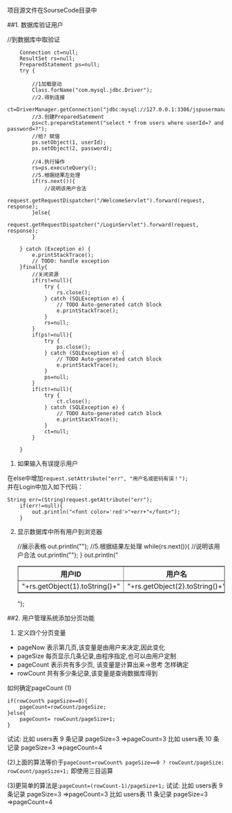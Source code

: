项目源文件在SourseCode目录中

##1. 数据库验证用户

//到数据库中取验证

		Connection ct=null;
		ResultSet rs=null;
		PreparedStatement ps=null;
		try {
			
			//1加载驱动
			Class.forName("com.mysql.jdbc.Driver");
			//2.得到连接
			ct=DriverManager.getConnection("jdbc:mysql://127.0.0.1:3306/jspusermanager","root","admin");
			//3.创建PreparedSatement
			ps=ct.prepareStatement("select * from users where userId=? and password=?");
			//给? 赋值
			ps.setObject(1, userId);
			ps.setObject(2, password);
			
			//4.执行操作
			rs=ps.executeQuery();
			//5.根据结果左处理
			if(rs.next()){
				//说明该用户合法
				request.getRequestDispatcher("/WelcomeServlet").forward(request, response);
			}else{
				request.getRequestDispatcher("/LoginServlet").forward(request, response);
			}
			
		} catch (Exception e) {
			e.printStackTrace();
			// TODO: handle exception
		}finally{
			//关闭资源
			if(rs!=null){
				try {
					rs.close();
				} catch (SQLException e) {
					// TODO Auto-generated catch block
					e.printStackTrace();
				}
				rs=null;
			}
			if(ps!=null){
				try {
					ps.close();
				} catch (SQLException e) {
					// TODO Auto-generated catch block
					e.printStackTrace();
				}
				ps=null;
			}
			if(ct!=null){
				try {
					ct.close();
				} catch (SQLException e) {
					// TODO Auto-generated catch block
					e.printStackTrace();
				}
				ct=null;
			}
			
		}

1. 如果输入有误提示用户

在else中增加`request.setAttribute("err", "用户名或密码有误！");`  
并在Login中加入如下代码：

	String err=(String)request.getAttribute("err");
		if(err!=null){
			out.println("<font color='red'>"+err+"</font>");
		}	
		
2. 显示数据库中所有用户到浏览器

	//展示表格
	out.println("<table border='1px;'><tr><th>用户ID</th><th>用户名</th><th>邮箱</th><th>级别</th></tr>");
	//5.根据结果左处理
	while(rs.next()){
		//说明该用户合法
		out.println("<tr><td>"+rs.getObject(1).toString()+"</td><td>"+rs.getObject(2).toString()+"</td><td>"+rs.getObject(4).toString()+"</td><td>"+rs.getObject(5).toString()+"</td></tr>");
	}
	out.println("</table>");
	
##2. 用户管理系统添加分页功能
1. 定义四个分页变量
- pageNow   表示第几页,该变量是由用户来决定,因此变化
- pageSize	每页显示几条记录,由程序指定,也可以由用户定制
- pageCount  表示共有多少页, 该变量是计算出来->思考 怎样确定
- rowCount   共有多少条记录,该变量是查询数据库得到

如何确定pageCount
(1)

	if(rowCount% pageSize==0){
		pageCount=rowCount/pageSize;
	}else{
		pageCount= rowCount/pageSize+1;
	}
	
试试: 比如 users表 9 条记录 pageSize=3  =>pageCount=3
  	 比如 users表 10 条记录 pageSize=3  =>pageCount=4

(2)上面的算法等价于`pageCount=rowCount% pageSize==0 ? rowCount/pageSize: rowCount/pageSize+1;`
即使用三目运算

(3)更简单的算法是:`pageCount=(rowCount-1)/pageSize+1;`
试试: 比如 users表 9 条记录 pageSize=3  =>pageCount=3
  	 比如 users表 11 条记录 pageSize=3  =>pageCount=4

